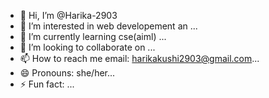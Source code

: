 - 👋 Hi, I’m @Harika-2903
- 👀 I’m interested in web developement an ...
- 🌱 I’m currently learning cse(aiml) ...
- 💞️ I’m looking to collaborate on ...
- 📫 How to reach me email: harikakushi2903@gmail.com...
- 😄 Pronouns: she/her...
- ⚡ Fun fact: ...

<!---
Harika-2903/Harika-2903 is a ✨ special ✨ repository because its `README.md` (this file) appears on your GitHub profile.
You can click the Preview link to take a look at your changes.
--->
